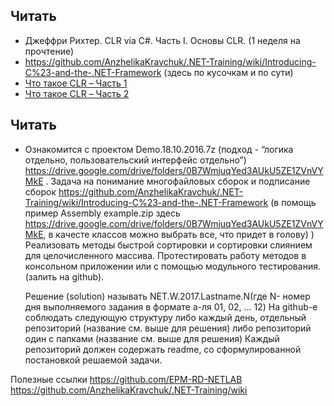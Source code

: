 ## Читать
- Джеффри Рихтер. CLR via C#. Часть I. Основы CLR. (1 неделя на прочтение)
- https://github.com/AnzhelikaKravchuk/.NET-Training/wiki/Introducing-C%23-and-the-.NET-Framework (здесь по кусочкам и  по сути)
- [Что такое CLR – Часть 1](http://kavayii.blogspot.com.by/2010/08/clr.html)
- [Что такое CLR – Часть 2](http://kavayii.blogspot.com.by/2010/08/clr-2.html)
## Читать
- Ознакомится с проектом Demo.18.10.2016.7z (подход - “логика отдельно, пользовательский интерфейс отдельно”) https://drive.google.com/drive/folders/0B7WmjuqYed3AUkU5ZE1ZVnVYMkE .
Задача на понимание многофайловых сборок и подписание сборок https://github.com/AnzhelikaKravchuk/.NET-Training/wiki/Introducing-C%23-and-the-.NET-Framework (в помощь пример Assembly example.zip здесь https://drive.google.com/drive/folders/0B7WmjuqYed3AUkU5ZE1ZVnVYMkE, в качесте классов можно выбрать все, что придет в голову) )
Реализовать методы быстрой сортировки и  сортировки слиянием для целочисленного массива.  Протестировать работу методов в консольном приложении или с помощью модульного тестирования. (залить на github).
	
	Решение (solution)  называть NET.W.2017.Lastname.N(где N- номер дня выполняемого задания в формате а-ля 01, 02, … 12)
	На github-e соблюдать следующую структуру
либо каждый день, отдельный репозиторий (название см. выше для решения)
либо репозиторий один с папками (название см. выше для решения)
	Каждый репозиторий должен содержать readme, со сформулированной постановкой решаемой задачи.

Полезные ссылки 
https://github.com/EPM-RD-NETLAB 
https://github.com/AnzhelikaKravchuk/.NET-Training/wiki 
